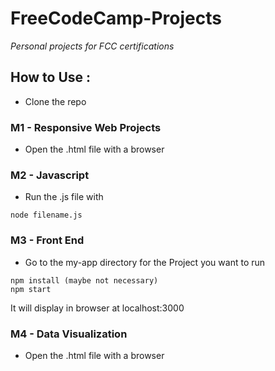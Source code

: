 # FreeCodeCamp-Projects
*Personal projects for FCC certifications*

## How to Use :

* Clone the repo

### M1 - Responsive Web Projects
* Open the .html file with a browser

### M2 - Javascript
* Run the .js file with 
``` 
node filename.js
``` 
### M3 - Front End
* Go to the my-app directory for the Project you want to run
``` 
npm install (maybe not necessary)
npm start 
```
It will display in browser at localhost:3000
### M4 - Data Visualization
* Open the .html file with a browser
